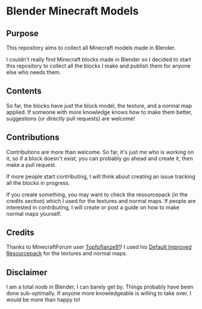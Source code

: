 # Blender Minecraft Models

## Purpose
This repository aims to collect all Minecraft models made in Blender.

I couldn't really find Minecraft blocks made in Blender so I decided to start this repository to collect all the blocks I make and publish them for anyone else who needs them.

## Contents
So far, the blocks have just the block model, the texture, and a normal map applied. If someone with more knowledge knows how to make them better, suggestions (or directly pull requests) are welcome!

## Contributions
Contributions are more than welcome. So far, it's just me who is working on it, so if a block doesn't exist, you can probably go ahead and create it, then make a pull request.

If more people start contributing, I will think about creating an issue tracking all the blocks in progress.

If you create something, you may want to check the resourcepack (in the credits section) which I used for the textures and normal maps. If people are interested in contributing, I will create or post a guide on how to make normal maps yourself.

## Credits
Thanks to MinecraftForum user [Topfpflanze91](https://www.minecraftforum.net/members/Topfpflanze91)! I used his [Default Improved Resourcepack](https://www.minecraftforum.net/forums/mapping-and-modding-java-edition/resource-packs/2539470-default-improved-normal-specular-parallax) for the textures and normal maps.

## Disclaimer
I am a total noob in Blender, I can barely get by. Things probably have been done sub-optimally. If anyone more knowledgeable is willing to take over, I would be more than happy to!